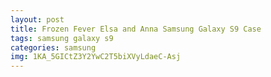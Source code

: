 ```yaml
---
layout: post
title: Frozen Fever Elsa and Anna Samsung Galaxy S9 Case
tags: samsung galaxy s9
categories: samsung
img: 1KA_5GICtZ3Y2YwC2T5biXVyLdaeC-Asj
---
```

